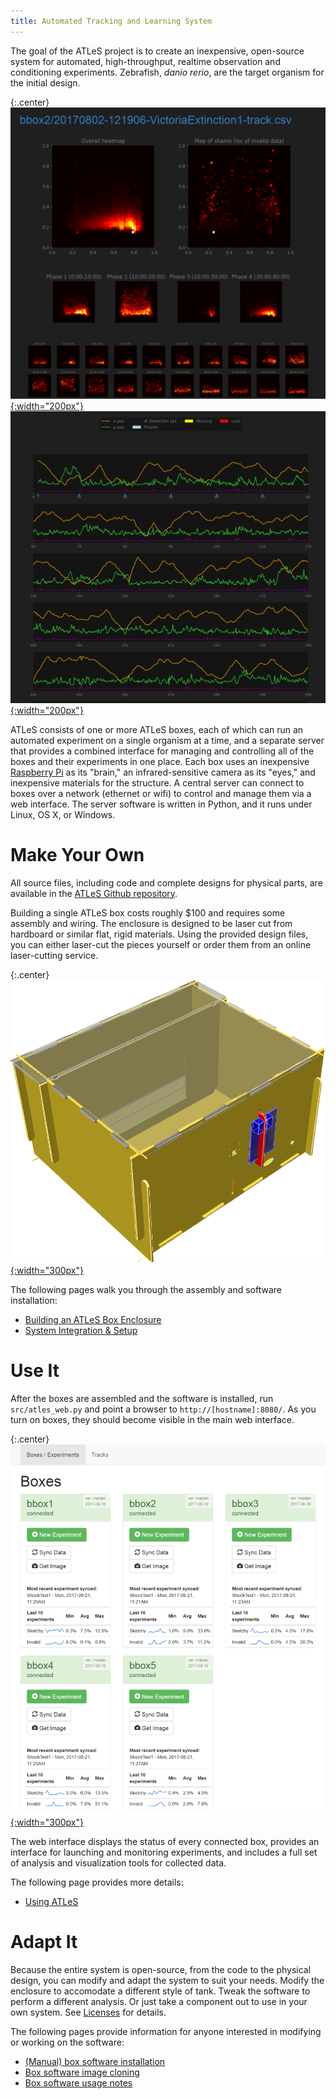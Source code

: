 ```yaml
---
title: Automated Tracking and Learning System
---
```


The goal of the ATLeS project is to create an inexpensive, open-source system for automated, high-throughput, realtime observation and conditioning experiments.  Zebrafish, *danio rerio*, are the target organism for the initial design.

{:.center}
[![ATLeS Plots 1](imgs/web_interface_plots_1.png){:width="200px"}](imgs/web_interface_plots_1.png)
[![ATLeS Plots 2](imgs/web_interface_plots_2.png){:width="200px"}](imgs/web_interface_plots_2.png)

ATLeS consists of one or more ATLeS boxes, each of which can run an automated experiment on a single organism at a time, and a separate server that provides a combined interface for managing and controlling all of the boxes and their experiments in one place.
Each box uses an inexpensive [Raspberry Pi](https://www.raspberrypi.org/) as its "brain," an infrared-sensitive camera as its "eyes," and inexpensive materials for the structure.
A central server can connect to boxes over a network (ethernet or wifi) to control and manage them via a web interface.
The server software is written in Python, and it runs under Linux, OS X, or Windows.

# Make Your Own

All source files, including code and complete designs for physical parts, are available in the [ATLeS Github repository](https://www.github.com/liffiton/ATLeS).

Building a single ATLeS box costs roughly $100 and requires some assembly and wiring.  The enclosure is designed to be laser cut from hardboard or similar flat, rigid materials.  Using the provided design files, you can either laser-cut the pieces yourself or order them from an online laser-cutting service.

{:.center}
[![Complete ATLeS Enclosure](imgs/box_structure_complete.png){:width="300px"}](imgs/box_structure_complete.png)

The following pages walk you through the assembly and software installation:

 * [Building an ATLeS Box Enclosure](building)
 * [System Integration & Setup](setup)

# Use It

After the boxes are assembled and the software is installed, run ``src/atles_web.py`` and point a browser to ``http://[hostname]:8080/``.  As you turn on boxes, they should become visible in the main web interface.

{:.center}
[![Main ATLeS web interface](imgs/web_interface_boxes.png){:width="300px"}](imgs/web_interface_boxes.png)

The web interface displays the status of every connected box, provides an interface for launching and monitoring experiments, and includes a full set of analysis and visualization tools for collected data.

The following page provides more details:

 * [Using ATLeS](usage)

# Adapt It

Because the entire system is open-source, from the code to the physical design, you can modify and adapt the system to suit your needs.  Modify the enclosure to accomodate a different style of tank.  Tweak the software to perform a different analysis.  Or just take a component out to use in your own system.  See [Licenses](licenses) for details.

The following pages provide information for anyone interested in modifying or working on the software:

 * [(Manual) box software installation](box_sw_manual_install)
 * [Box software image cloning](box_sw_cloning)
 * [Box software usage notes](box_sw_notes)
